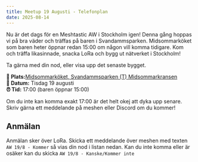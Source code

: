 ```yaml
---
title: Meetup 19 Augusti - Telefonplan
date: 2025-08-14
---
```

Nu är det dags för en Meshtastic AW i Stockholm igen! Denna gång hoppas vi på bra väder och träffas på baren i Svandammsparken. Midsommarköket som baren heter öppnar redan 15:00 om någon vill komma tidigare. Kom och träffa likasinnade, snacka LoRa och bygg ut nätverket i Stockholm!

Ta gärna med din nod, eller visa upp det senaste bygget.



__📍 Plats:__[Midsommarköket, Svandammsparken (T) Midsommarkransen](https://maps.app.goo.gl/n1XSUWvoUF7yNbzb6)  
__📅 Datum:__ Tisdag 19 augusti  
__⏰ Tid:__ 17:00 (baren öppnar 15:00)

Om du inte kan komma exakt 17:00 är det helt okej att dyka upp senare. Skriv gärna ett meddelande på meshen eller Discord om du kommer!

## Anmälan
Anmälan sker över LoRa. Skicka ett meddelande över meshen med texten `AW 19/8 - Kommer` så vias din nod i listan nedan. Kan du inte komma eller är osäker kan du skicka `AW 19/8 - Kanske/Kommer inte`

<!-- RSVP Tracker Container -->
<div id="rsvp-tracker-2025-08-19-aw-telefonplan" class="mt-4"></div>


<script src="/js/status/shared.js"></script>
<script src="/js/rsvp-tracker.js"></script>
<script>
document.addEventListener("DOMContentLoaded", function() {
    // Initialize RSVP tracker for the August 21 afterwork
    initRSVPTracker('2025-08-19-aw-telefonplan');
});
</script>

